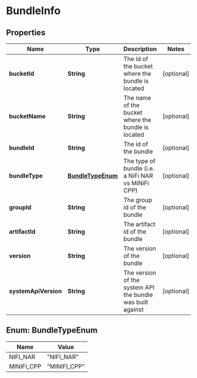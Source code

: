# BundleInfo

## Properties
Name | Type | Description | Notes
------------ | ------------- | ------------- | -------------
**bucketId** | **String** | The id of the bucket where the bundle is located |  [optional]
**bucketName** | **String** | The name of the bucket where the bundle is located |  [optional]
**bundleId** | **String** | The id of the bundle |  [optional]
**bundleType** | [**BundleTypeEnum**](#BundleTypeEnum) | The type of bundle (i.e. a NiFi NAR vs MiNiFi CPP) |  [optional]
**groupId** | **String** | The group id of the bundle |  [optional]
**artifactId** | **String** | The artifact id of the bundle |  [optional]
**version** | **String** | The version of the bundle |  [optional]
**systemApiVersion** | **String** | The version of the system API the bundle was built against |  [optional]

<a name="BundleTypeEnum"></a>
## Enum: BundleTypeEnum
Name | Value
---- | -----
NIFI_NAR | &quot;NIFI_NAR&quot;
MINIFI_CPP | &quot;MINIFI_CPP&quot;
